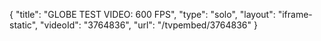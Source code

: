 {
    "title": "GLOBE TEST VIDEO: 600 FPS",
    "type": "solo",
    "layout": "iframe-static",
    "videoId": "3764836",
    "url": "\/tvpembed\/3764836"
}